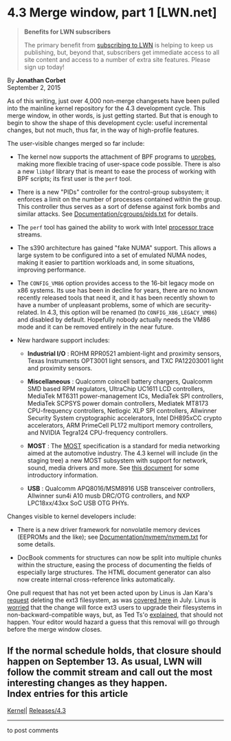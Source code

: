 # 4.3 Merge window, part 1 [LWN.net]

> **Benefits for LWN subscribers**
> 
> The primary benefit from [subscribing to LWN](/Promo/nst-nag5/subscribe) is helping to keep us publishing, but, beyond that, subscribers get immediate access to all site content and access to a number of extra site features. Please sign up today! 

By **Jonathan Corbet**  
September 2, 2015 

As of this writing, just over 4,000 non-merge changesets have been pulled into the mainline kernel repository for the 4.3 development cycle. This merge window, in other words, is just getting started. But that is enough to begin to show the shape of this development cycle: useful incremental changes, but not much, thus far, in the way of high-profile features. 

The user-visible changes merged so far include: 

  * The kernel now supports the attachment of BPF programs to [uprobes](/Articles/499190/), making more flexible tracing of user-space code possible. There is also a new `libbpf` library that is meant to ease the process of working with BPF scripts; its first user is the `perf` tool. 

  * There is a new "PIDs" controller for the control-group subsystem; it enforces a limit on the number of processes contained within the group. This controller thus serves as a sort of defense against fork bombs and similar attacks. See [Documentation/cgroups/pids.txt](/Articles/656380/) for details. 

  * The `perf` tool has gained the ability to work with Intel [processor trace](/Articles/648154/) streams. 

  * The s390 architecture has gained "fake NUMA" support. This allows a large system to be configured into a set of emulated NUMA nodes, making it easier to partition workloads and, in some situations, improving performance. 

  * The `CONFIG_VM86` option provides access to the 16-bit legacy mode on x86 systems. Its use has been in decline for years, there are no known recently released tools that need it, and it has been recently shown to have a number of unpleasant problems, some of which are security-related. In 4.3, this option will be renamed (to `CONFIG_X86_LEGACY_VM86`) and disabled by default. Hopefully nobody actually needs the VM86 mode and it can be removed entirely in the near future. 

  * New hardware support includes: 

    * **Industrial I/O** : ROHM RPR0521 ambient-light and proximity sensors, Texas Instruments OPT3001 light sensors, and TXC PA12203001 light and proximity sensors. 

    * **Miscellaneous** : Qualcomm coincell battery chargers, Qualcomm SMD based RPM regulators, UltraChip UC1611 LCD controllers, MediaTek MT6311 power-management ICs, MediaTek SPI controllers, MediaTek SCPSYS power domain controllers, Mediatek MT8173 CPU-frequency controllers, Netlogic XLP SPI controllers, Allwinner Security System cryptographic accelerators, Intel DH895xCC crypto accelerators, ARM PrimeCell PL172 multiport memory controllers, and NVIDIA Tegra124 CPU-frequency controllers. 

    * **MOST** : The [MOST](http://www.mostcooperation.com/) specification is a standard for media networking aimed at the automotive industry. The 4.3 kernel will include (in the staging tree) a new MOST subsystem with support for network, sound, media drivers and more. See [this document](/Articles/656270/) for some introductory information. 

    * **USB** : Qualcomm APQ8016/MSM8916 USB transceiver controllers, Allwinner sun4i A10 musb DRC/OTG controllers, and NXP LPC18xx/43xx SoC USB OTG PHYs. 




Changes visible to kernel developers include: 

  * There is a new driver framework for nonvolatile memory devices (EEPROMs and the like); see [Documentation/nvmem/nvmem.txt](/Articles/656268/) for some details. 

  * DocBook comments for structures can now be split into multiple chunks within the structure, easing the process of documenting the fields of especially large structures. The HTML document generator can also now create internal cross-reference links automatically. 




One pull request that has not yet been acted upon by Linus is Jan Kara's [request](/Articles/656369/) deleting the ext3 filesystem, as was [covered here](/Articles/651645/) in July. Linus is [worried](/Articles/656370/) that the change will force ext3 users to upgrade their filesystems in non-backward-compatible ways, but, as Ted Ts'o [explained](/Articles/656371/), that should not happen. Your editor would hazard a guess that this removal will go through before the merge window closes. 

If the normal schedule holds, that closure should happen on September 13. As usual, LWN will follow the commit stream and call out the most interesting changes as they happen.  
Index entries for this article  
---  
[Kernel](/Kernel/Index)| [Releases/4.3](/Kernel/Index#Releases-4.3)  
  


* * *

to post comments 
